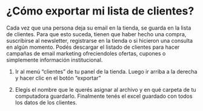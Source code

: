 # ¿Cómo exportar mi lista de clientes?

Cada vez que una persona deja su email en la tienda, se guarda en la lista de clientes. 
Para que esto suceda, tienen que haber hecho una compra, suscribirse al newsletter, registrarse en la tienda o si hicieron una consulta en algún momento. 
Podés descargar el listado de clientes para hacer campañas de email marketing ofreciendoles ofertas, cupones o simplemente información institucional.


1. Ir al menú “clientes” de tu panel de la tienda. Luego ir arriba a la derecha y hacer clic en el botón “exportar”

1. Elegís el nombre que le querés asignar al archivo y en qué carpeta de tu computadora guardarlo. Finalmente tenés el excel guardado con todos los datos de los clientes. 